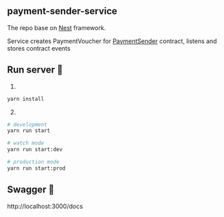 ## payment-sender-service

The repo base on [Nest](https://github.com/nestjs/nest) framework.

Service creates PaymentVoucher for [PaymentSender](https://github.com/Vladimir-Beliy/payment-sender-contract) contract, listens and stores contract events

## Run server 🚀
1.
```bash
yarn install
```
2.
```bash
# development
yarn run start

# watch mode
yarn run start:dev

# production mode
yarn run start:prod
```
## Swagger 📄
http://localhost:3000/docs
